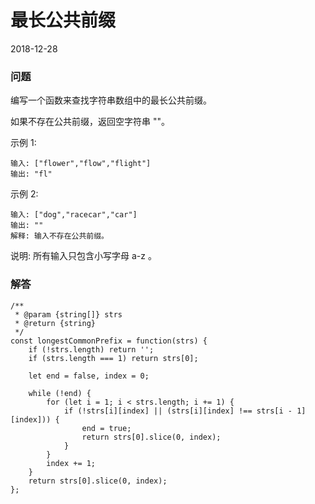 # 最长公共前缀
2018-12-28

### 问题

编写一个函数来查找字符串数组中的最长公共前缀。

如果不存在公共前缀，返回空字符串 ""。

示例 1:

```
输入: ["flower","flow","flight"]
输出: "fl"
```

示例 2:

```
输入: ["dog","racecar","car"]
输出: ""
解释: 输入不存在公共前缀。
```
说明: 所有输入只包含小写字母 a-z 。

### 解答

```
/**
 * @param {string[]} strs
 * @return {string}
 */
const longestCommonPrefix = function(strs) {
    if (!strs.length) return '';
    if (strs.length === 1) return strs[0];

    let end = false, index = 0;

    while (!end) {
        for (let i = 1; i < strs.length; i += 1) {
            if (!strs[i][index] || (strs[i][index] !== strs[i - 1][index])) {
                end = true;
                return strs[0].slice(0, index);
            }
        }
        index += 1;
    }
    return strs[0].slice(0, index);
};
```